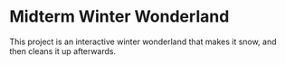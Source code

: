 # Midterm Winter Wonderland

This project is an interactive winter wonderland that makes it snow, and then cleans it up afterwards.
